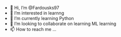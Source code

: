 - 👋 Hi, I’m @Fardousks97
- 👀 I’m interested in learnng
- 🌱 I’m currently learning Python
- 💞️ I’m looking to collaborate on learning ML learning
- 📫 How to reach me ...

<!---
Fardousks97/Fardousks97 is a ✨ special ✨ repository because its `README.md` (this file) appears on your GitHub profile.
You can click the Preview link to take a look at your changes.
--->
